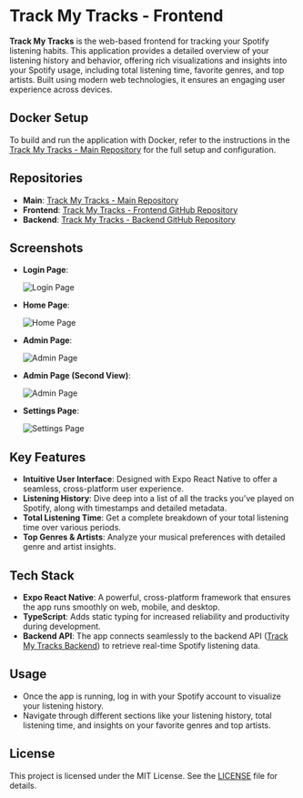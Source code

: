 # Track My Tracks - Frontend

**Track My Tracks** is the web-based frontend for tracking your Spotify listening habits. This application provides a detailed overview of your listening history and behavior, offering rich visualizations and insights into your Spotify usage, including total listening time, favorite genres, and top artists. Built using modern web technologies, it ensures an engaging user experience across devices.

## Docker Setup

To build and run the application with Docker, refer to the instructions in the [Track My Tracks - Main Repository](https://github.com/FlorealRISSO/track-my-tracks) for the full setup and configuration.

## Repositories

- **Main**: [Track My Tracks - Main Repository](https://github.com/FlorealRISSO/track-my-tracks)
- **Frontend**: [Track My Tracks - Frontend GitHub Repository](https://github.com/FlorealRISSO/track-my-tracks)
- **Backend**: [Track My Tracks - Backend GitHub Repository](https://github.com/FlorealRISSO/track-my-tracks-backend)

## Screenshots

- **Login Page**:

  ![Login Page](./readme-assets/login.png)

- **Home Page**:

  ![Home Page](./readme-assets/home.png)

- **Admin Page**:

  ![Admin Page](./readme-assets/admin1.png)

- **Admin Page (Second View)**:

  ![Admin Page](./readme-assets/admin2.png)

- **Settings Page**:

  ![Settings Page](./readme-assets/settings.png)

## Key Features

- **Intuitive User Interface**: Designed with Expo React Native to offer a seamless, cross-platform user experience.
- **Listening History**: Dive deep into a list of all the tracks you’ve played on Spotify, along with timestamps and detailed metadata.
- **Total Listening Time**: Get a complete breakdown of your total listening time over various periods.
- **Top Genres & Artists**: Analyze your musical preferences with detailed genre and artist insights.

## Tech Stack

- **Expo React Native**: A powerful, cross-platform framework that ensures the app runs smoothly on web, mobile, and desktop.
- **TypeScript**: Adds static typing for increased reliability and productivity during development.
- **Backend API**: The app connects seamlessly to the backend API ([Track My Tracks Backend](https://github.com/FlorealRISSO/track-my-tracks-backend)) to retrieve real-time Spotify listening data.

## Usage

- Once the app is running, log in with your Spotify account to visualize your listening history.
- Navigate through different sections like your listening history, total listening time, and insights on your favorite genres and top artists.

## License

This project is licensed under the MIT License. See the [LICENSE](./LICENSE) file for details.
